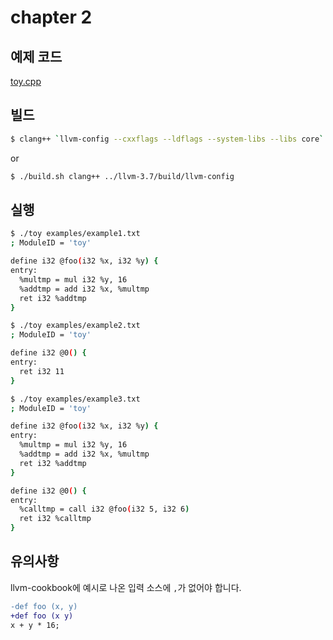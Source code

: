# chapter 2

## 예제 코드
[toy.cpp](https://github.com/hyeonjae/llvm-cookbook-sample/blob/master/chapter2/toy.cpp)

## 빌드

```bash
$ clang++ `llvm-config --cxxflags --ldflags --system-libs --libs core` toy.cpp -o toy
```
or
```bash
$ ./build.sh clang++ ../llvm-3.7/build/llvm-config
```

## 실행
```bash
$ ./toy examples/example1.txt
; ModuleID = 'toy'

define i32 @foo(i32 %x, i32 %y) {
entry:
  %multmp = mul i32 %y, 16
  %addtmp = add i32 %x, %multmp
  ret i32 %addtmp
}
```

```bash
$ ./toy examples/example2.txt
; ModuleID = 'toy'

define i32 @0() {
entry:
  ret i32 11
}
```

```bash
$ ./toy examples/example3.txt
; ModuleID = 'toy'

define i32 @foo(i32 %x, i32 %y) {
entry:
  %multmp = mul i32 %y, 16
  %addtmp = add i32 %x, %multmp
  ret i32 %addtmp
}

define i32 @0() {
entry:
  %calltmp = call i32 @foo(i32 5, i32 6)
  ret i32 %calltmp
}
```

## 유의사항
llvm-cookbook에 예시로 나온 입력 소스에 `,`가 없어야 합니다.
```diff
-def foo (x, y)
+def foo (x y)
x + y * 16;
```
